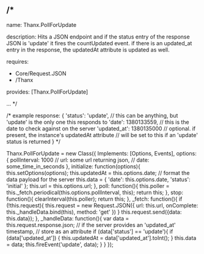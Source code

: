 /*
---

name: Thanx.PollForUpdate

description: Hits a JSON endpoint and if the status entry of the response JSON
             is 'update' it fires the countUpdated event. if there is an updated_at
             entry in the response, the updatedAt attribute is updated as well.

requires:
 - Core/Request.JSON
 - /Thanx

provides: [Thanx.PollForUpdate]

...
*/

/*
  example response: {
    'status':     'update',     // this can be anything, but 'update' is the only one this responds to
    'date':       1380133559,   // this is the date to check against on the server
    'updated_at': 1380135000    // optional. if present, the instance's updatedAt attribute
                                // will be set to this if an 'update' status is returned
  }
*/

Thanx.PollForUpdate = new Class({
  Implements: [Options, Events],
  options: {
    pollInterval: 1000
    // url: some url returning json,
    // date: some_time_in_seconds
  },
  initialize: function(options){
    this.setOptions(options);
    this.updatedAt = this.options.date;
    // format the data payload for the server
    this.data = {
      'date': this.options.date,
      'status': 'initial'
    };
    this.url = this.options.url;
  },
  poll: function(){
    this.poller = this._fetch.periodical(this.options.pollInterval, this);
    return this;
  },
  stop: function(){
    clearInterval(this.poller);
    return this;
  },
  _fetch: function(){
    if (!this.request){
      this.request = new Request.JSON({
        url: this.url,
        onComplete: this._handleData.bind(this),
        method: 'get'
      })
    }
    this.request.send({data: this.data});
  },
  _handleData: function(){
    var data = this.request.response.json;
    // if the server provides an 'updated_at' timestamp,
    // store as an attribute
    if (data['status'] == 'update'){
      if (data['updated_at']) {
        this.updatedAt = data['updated_at'].toInt();
      }
      this.data = data;
      this.fireEvent('update', data);
    }
  }
});